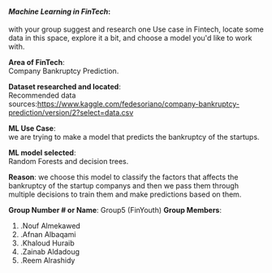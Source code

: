 
#### *Machine Learning in FinTech*:  
with your group suggest and research one Use case in Fintech, locate some data in this space, explore it a bit, and choose a model you'd like to work with.

**Area of FinTech**:  
Company Bankruptcy Prediction. 

**Dataset researched and located**:  
Recommended data sources:https://www.kaggle.com/fedesoriano/company-bankruptcy-prediction/version/2?select=data.csv 

**ML Use Case**:  
we are trying to make a model that predicts the bankruptcy of the startups.


**ML model selected**:  
Random Forests and decision trees.

**Reason**: 
we choose this model to classify the factors that affects the bankruptcy of the startup companys
and then we pass them through multiple decisions to train them and make predictions based on them.


**Group Number # or Name**: 
Group5 (FinYouth)
**Group Members**: 
1. .Nouf Almekawed
2. .Afnan Albaqami
3. .Khaloud Huraib
4. .Zainab Aldadoug
5. .Reem Alrashidy


